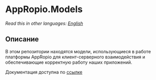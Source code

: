 # AppRopio.Models

_Read this in other languages: [English](README.en-US.md)_

## Описание 

В этом репозитории находятся модели, использующиеся в работе платформы AppRopio для клиент-серверного взаимодействия и обеспечивающие корректную работу наших приложений.

Документация доступна по [ссылке](https://appropio.gitbooks.io/faq/content/)

